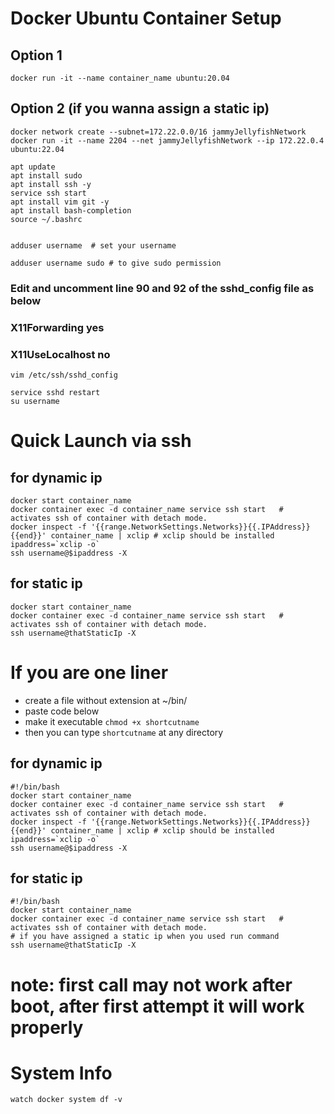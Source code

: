 # Docker Ubuntu Container Setup
## Option 1
```
docker run -it --name container_name ubuntu:20.04
```
## Option 2 (if you wanna assign a static ip)
```
docker network create --subnet=172.22.0.0/16 jammyJellyfishNetwork
docker run -it --name 2204 --net jammyJellyfishNetwork --ip 172.22.0.4  ubuntu:22.04  

```
```
apt update
apt install sudo 
apt install ssh -y
service ssh start
apt install vim git -y
apt install bash-completion
source ~/.bashrc


adduser username  # set your username
```
```
adduser username sudo # to give sudo permission
```
### Edit and uncomment line 90 and 92 of the sshd_config file as below
###   X11Forwarding yes
###   X11UseLocalhost no
```
vim /etc/ssh/sshd_config 
```
```
service sshd restart
su username
```


# Quick Launch via ssh
## for dynamic ip
```
docker start container_name
docker container exec -d container_name service ssh start   # activates ssh of container with detach mode.
docker inspect -f '{{range.NetworkSettings.Networks}}{{.IPAddress}}{{end}}' container_name | xclip # xclip should be installed
ipaddress=`xclip -o`
ssh username@$ipaddress -X
```
## for static ip
```
docker start container_name
docker container exec -d container_name service ssh start   # activates ssh of container with detach mode.
ssh username@thatStaticIp -X

```
# If you are one liner
- create a file without extension at ~/bin/
- paste code below
- make it executable ```chmod +x shortcutname```
- then you can type ```shortcutname``` at any directory
## for dynamic ip
```
#!/bin/bash
docker start container_name
docker container exec -d container_name service ssh start   # activates ssh of container with detach mode.
docker inspect -f '{{range.NetworkSettings.Networks}}{{.IPAddress}}{{end}}' container_name | xclip # xclip should be installed
ipaddress=`xclip -o`
ssh username@$ipaddress -X
```
## for static ip
```
#!/bin/bash
docker start container_name
docker container exec -d container_name service ssh start   # activates ssh of container with detach mode.
# if you have assigned a static ip when you used run command 
ssh username@thatStaticIp -X
```

# note: first call may not work after boot, after first attempt it will work properly



# System Info
```
watch docker system df -v
```
